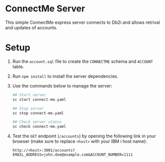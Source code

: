 # ConnectMe Server

This simple ConnectMe express server connects to Db2i and allows retrival and updates of accounts.

# Setup

1. Run the `account.sql` file to create the `CONNECTME` schema and `ACCOUNT` table.

2. Run `npm install` to install the server dependencies.

3. Use the commands below to manage the server:

    ```sh
    ## Start server
    sc start connect-me.yaml

    ## Stop server
    sc stop connect-me.yaml
    
    ## Check server status
    sc check connect-me.yaml
    ```

4. Test the `GET` endpoint (`/accounts`) by opening the following link in your browser (make sure to replace `<host>` with your IBM i host name):

    ```
    http://<host>:3001/accounts?EMAIL_ADDRESS=john.doe@example.com&ACCOUNT_NUMBER=1111
    ```